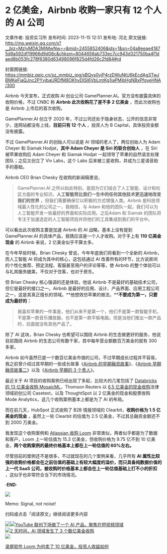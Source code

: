 # 2 亿美金，Airbnb 收购一家只有 12 个人的 AI 公司

文章作者: 投资实习所
发布时间: 2023-11-15 12:51
发布地: 河北
原文链接: http://mp.weixin.qq.com/s?__biz=MzIyMDA3MjMwNw==&mid=2455852406&idx=1&sn=04a8eeae41875d9a592df19966d9d08c&chksm=8044656ab733ec7cc943d321750ba4f1daed8b053fc278f6380d63498096f825d4fd26c2fd84#rd

封面图链接: https://mmbiz.qpic.cn/sz_mmbiz_jpg/sBQys0vjP4rzDWuNtU6kEcdAg3TwJBMKeFiaQJnc2PYvjbaURDfM8OKhvDISl6VbLmtKg1iaPMibHgNBxPfgyeHNA/300

Airbnb 今天宣布，正式收购 AI 创业公司 GamePlanner.AI。官方没有披露具体的收购价格，不过 CNBC 称 **Airbnb
此次收购花了差不多 2 亿美金** ，而此次收购也是 Airbnb 上市后的首次收购。

GamePlanner.AI 创立于 2020 年，不过公司还处于隐身状态，公开的信息非常少，连网站都没有上线，**目前只有 12 个人** ，投资人为 B
Capital，具体投资金额没有披露。

不过 GamePlanner.AI 的创始人可以说是 AI 领域的老人了，两位创始人为 Adam Cheyer 和 Siamak Hodjat，**其中
Adam Cheyer 是 Siri 的联合创始人** ，在 Siri 被苹果收购后 Adam Cheyer 和 Siamak Hodjat
一起领导了苹果的自然语言处理团队；之后又创立了 Viv Labs，这个 Labs 后来被三星收购，并成为三星语音助手的基础。

Airbnb CEO Brian Chesky 在收购的新闻稿里说，

> GamePlanner.AI
> 之所以如此特别，是因为它们结合了人工智能、设计和社区方面的专业知识。**人工智能将比我们一生中的任何其他技术更迅速地改变我们的世界**
> ，但我们需要确保它以积极的方式增强人类。Airbnb 是科技领域最人性化的公司之一，我相信，与 Adam
> 和他的团队一起，我们可以为人工智能开发一些最好的界面和实际应用。之后Adam 和 Siamak
> 的团队将专注于加速选定的人工智能项目并将他们的工具集成到我们的平台中。

可以看出此次收购主要是加速 Airbnb 的 AI 战略，基本上没有提到 GamePlanner.AI 的具体产品，我猜应该是一个人才收购。对于手上有
**110 亿美金现金** 的 Airbnb 来说，2 亿美金似乎不算太多。

在今年早些时候，Brian Chesky 曾说，今年年底我们将看到一个全新的 Airbnb，而人工智能 AI 将成为其中的核心，这包括通过 AI
改善所有的环节，比方说房间的个性化推荐、预定流程、客服甚至用户的评论等等，使 Airbnb 的整个体验可以与礼宾服务媲美，不仅对于住客，也对于房东。

但 Brian Chesky 核心强调的还是体验，他说 Airbnb 不是最好的基础技术公司，但它是最好的接口之一。Airbnb
是最好的应用、设计、产品界面、应用工程公司之一，这是其真正擅长的领域。**他想效仿苹果的做法，****不要成为第一，只要成为最好的：**

>
> 我喜欢苹果的一件事是，他们从来不是第一个，他们不是第一款智能手机，不是第一款音乐播放器，也不是第一款平板电脑。但是当他们推出一款产品时，后面就没有其他产品了。

除了 AI 这块，Brian Chesky 也希望可以围绕 Airbnb 的生态做更好的服务，他说目前围绕 Airbnb
的生态公司有数千家，其中每年营业额数百万美金的就有 300 多家。

Airbnb 如今虽然已是一个数百亿美金市值的公司，不过早期成长过程并不容易，我之前曾介绍过其早期的一些成长故事《[Airbnb
的早期融资故事](http://mp.weixin.qq.com/s?__biz=MzIyMDA3MjMwNw==&mid=2455848626&idx=1&sn=83ed60a221f8d75502445018bd8fc5fd&chksm=804476aeb733ffb89a3495f3ce638fa1400b2b26ba3e1d13f6f0a5200fdd261d3e14858756e0&scene=21#wechat_redirect)》、《[Airbnb
早期融资故事二](http://mp.weixin.qq.com/s?__biz=MzIyMDA3MjMwNw==&mid=2455848649&idx=1&sn=338c8add38cba3d51212ec08df46edb6&chksm=804476d5b733ffc37f3a80fea519ac3fe1ff4f1e400cf293c4cd4a017479259260816a4db49d&scene=21#wechat_redirect)》以及《[Airbnb
早期的 3
个贵人](http://mp.weixin.qq.com/s?__biz=MzIyMDA3MjMwNw==&mid=2455848661&idx=1&sn=426af43950bc2293a43c6fc2651afdf2&chksm=804476c9b733ffdf8ac9ce4db997d6744e14019101923026f09d6547f9494608967f2e9c9f2d&scene=21#wechat_redirect)》。

最近关于 AI 项目的收购案例已经出现了多起，比较大的几笔包括了 [Databricks 的 13 亿美金收购
MosaicML](http://mp.weixin.qq.com/s?__biz=MzIyMDA3MjMwNw==&mid=2455850977&idx=1&sn=b6aad94e699ddfc003c230b6a1890937&chksm=80447ffdb733f6eba926896026e57ad661e5b0c36428dca9b115f73c09523049ea8be7291abe&scene=21#wechat_redirect)，Thomson
Reuters 以 [6.5
亿美金的现金收购](http://mp.weixin.qq.com/s?__biz=MzIyMDA3MjMwNw==&mid=2455850984&idx=1&sn=73f82841618b7e863453e96f0313c077&chksm=80447ff4b733f6e245794420d7fc80ecf0ae1ba746a0dc784789c33ce1e21e01b0791adab273&scene=21#wechat_redirect)法律领域初创公司
Casetext，以及 ThoughtSpot 以 2 亿美金的现金和股票收购 Mode Analytics，这几个收购案例基本上都是为了 AI 的布局。

而在前几天，HubSpot 正式收购了 B2B 情报领域的 Clearbit，**收购价格为 1.5 亿美金的现金** ，虽然上一轮 Clearbit
的估值为 2.5 亿美金，不过其总融资金额还不到 2000 万美金。

我发现这个收购案例和 [Atlassian 收购
Loom](http://mp.weixin.qq.com/s?__biz=MzIyMDA3MjMwNw==&mid=2455852232&idx=1&sn=a0e4493e5dce73d07b96c92cfce7b4be&chksm=804464d4b733edc21b05a869d43760a3017b2c2ecbb25025a87b8aeb028005527d83fd0a8ad8&scene=21#wechat_redirect)
非常类似，两者似乎都是为了数据和客户，Loom 上一轮估值为 15.3 亿美金，但收购价格为 9.75 亿不到 10
亿美金，**两个收购案例的最终价格基本上都在上一轮估值的 60%左右。**

尽管目前的案例还不是很多，不过就现在的几个案例来看，几乎所有 **AI
属性比较强的收购价格都会在之前估值的基础上有较大幅度的溢价，而只具备纯数据价值的上一代 SaaS
公司，被收购时价格基本上都会在上一轮估值基础上打不小的折扣** ，这似乎也非常符合当下的市场情况。

**·END·**

![](https://mmbiz.qpic.cn/sz_mmbiz_png/sBQys0vjP4rzDWuNtU6kEcdAg3TwJBMKWEGGXvibGCBucX8dlx2De4NszrJBgKCleFnnPpZsNXZMTkLPN82f3Wg/640?wx_fmt=png&from=appmsg)  

Memo: Signal, not noise!

扫码或点击「阅读原文」继续阅读更多内容

![](https://mmbiz.qpic.cn/mmbiz_png/mrJibAziaMQhQGoNHniac6wGOyRe172dlS0HCYicyjiaCTtly2pULIz6YPNsXeRjoQFSuDYezsia4ibhbAc1X3GKtVRyw/640?wx_fmt=png&wxfrom=5&wx_lazy=1&wx_co=1)[![](https://mmbiz.qpic.cn/sz_mmbiz_jpg/sBQys0vjP4oOcYichaPib5eQq3b8hhHHvHic6jWZsSyGd3m9jjHnaHsDJCUWovMZ6KxDeTxXByZBpdECGKyKWLfSw/640?wx_fmt=jpeg)YouTube
联创下场做了一个 AI
产品，聚焦在短视频领域](https://mp.weixin.qq.com/s?__biz=MzIyMDA3MjMwNw==&mid=2455852395&idx=1&sn=4e5fc056176f641cafcbf42e43969a6a&chksm=80446577b733ec613b82441cef4829e9c09f87ca03f0cbae033d241499f2020c57dfee98e53f&scene=21#wechat_redirect)  
[![](https://mmbiz.qpic.cn/sz_mmbiz_jpg/sBQys0vjP4rJvBDGdZ3zO6RqIUDcv2YFlXVXhzUh4r9Id9ibznSMALfGejRsiaRc7ia7mfkfmDqtxBI3OqW8wjdtA/640?wx_fmt=jpeg)2
天时间，AI 领域发生了 3
个数亿美金收购](https://mp.weixin.qq.com/s?__biz=MzIyMDA3MjMwNw==&mid=2455850984&idx=1&sn=73f82841618b7e863453e96f0313c077&chksm=80447ff4b733f6e245794420d7fc80ecf0ae1ba746a0dc784789c33ce1e21e01b0791adab273&scene=21#wechat_redirect)  
[![](https://mmbiz.qpic.cn/sz_mmbiz_jpg/sBQys0vjP4rrjIs3VlwyGahyXFsqWx9tVTW4OgQD00cXyu9Jojias8wkXDXtBULn9mD2ryjDfb5ibAmfTFMfyKxw/640?wx_fmt=jpeg)](https://mp.weixin.qq.com/s?__biz=MzIyMDA3MjMwNw==&mid=2455852232&idx=1&sn=a0e4493e5dce73d07b96c92cfce7b4be&chksm=804464d4b733edc21b05a869d43760a3017b2c2ecbb25025a87b8aeb028005527d83fd0a8ad8&scene=21#wechat_redirect)

[录屏软件 Loom 为何卖了 10
亿美金，投资人收益如何](https://mp.weixin.qq.com/s?__biz=MzIyMDA3MjMwNw==&mid=2455852232&idx=1&sn=a0e4493e5dce73d07b96c92cfce7b4be&chksm=804464d4b733edc21b05a869d43760a3017b2c2ecbb25025a87b8aeb028005527d83fd0a8ad8&scene=21#wechat_redirect)

